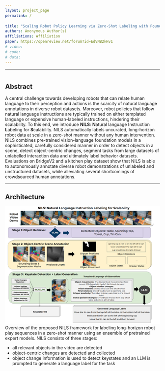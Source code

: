 ```yaml
---
layout: project_page
permalink: /

title: "Scaling Robot Policy Learning via Zero-Shot Labeling with Foundation Models"
authors: Anonymous Author(s)
affiliations: Affiliation
paper: https://openreview.net/forum?id=EdVNB2kHv1
# video: 
# code: 
# data: 
---
```


<!-- <video width="100%" autoplay controls muted loop playsinline>
    <source src="" type="video/mp4">
</video> -->

---

<div class="columns is-centered has-text-centered">
    <div class="column is-four-fifths">
        <h2>Abstract</h2>
        <div class="content has-text-justified">
A central challenge towards developing robots that can relate human language to their perception and actions is the scarcity of natural language annotations in diverse robot datasets. Moreover, robot policies that follow natural language instructions are typically trained on either templated language or expensive human-labeled instructions, hindering their scalability. To this end, we introduce <b>NILS</b>: <b>N</b>atural language <b>I</b>nstruction <b>L</b>abeling for <b>S</b>calability. NILS automatically labels uncurated, long-horizon robot data at scale in a zero-shot manner without any human intervention. NILS combines pre-trained vision-language foundation models in a sophisticated, carefully considered manner in order to detect objects in a scene, detect object-centric changes, segment tasks from large datasets of unlabelled interaction data and ultimately label behavior datasets. Evaluations on BridgeV2 and a kitchen play dataset show that NILS is able to autonomously annotate diverse robot demonstrations of unlabeled and unstructured datasets, while alleviating several shortcomings of crowdsourced human annotations.
        </div>
    </div>
</div>

---

<!-- > Note: This is an example of a Jekyll-based project website template: [Github link](https://github.com/shunzh/project_website).\
> The following content is generated by ChatGPT. The figure is manually added. -->

## Architecture
![MDT-V Overview](./static/image/lupus-example.png)
Overview of the proposed NILS framework for labeling long-horizon robot play sequences
in a zero-shot manner using an ensemble of pretrained expert models. NILS consists of three stages:
 - all relevant objects in the video are detected
 - object-centric changes are detected and collected
 - object change information is used to detect keystates and an LLM is prompted to generate a language label for the task

 <!-- <div class="video-container">
    <div class="video-header">
        <h3>View a Random Trajectory</h3>
        <div id="sample-button" class="replay">
            <img src="icons/replay.svg">
            <div>Sample</div>
        </div>
    </div>
    <div class="video-grid lang">
        <div class="method">Language Annotation</div>
        <div class="method">Initial</div>
        <div class="method">Final</div>
        <div class="task" id="annotation">closed the drawer</div>
        <div class="video"><img id="first_image" src="https://rail.eecs.berkeley.edu/datasets/bridge_release/raw/bridge_data_v2/datacol2_toykitchen7/drawer_pnp/10/2023-04-20_09-24-10/raw/traj_group0/traj29/images0/im_0.jpg"></div>
        <div class="video"><img id="last_image" src="https://rail.eecs.berkeley.edu/datasets/bridge_release/raw/bridge_data_v2/datacol2_toykitchen7/drawer_pnp/10/2023-04-20_09-24-10/raw/traj_group0/traj29/images0/im_37.jpg"></div>
    </div>
</div> -->

<!-- <script>
    // replay button animation
    new Image().src = 'icons/replay.svg' // preload

    const playButtons = document.querySelectorAll('.play-button');
    playButtons.forEach((button) => {
        button.addEventListener('click', () => {
            button.parentElement.parentElement.querySelectorAll('video').forEach((video) => {
                try {
                    video.fastSeek(0);
                } catch (error) {
                    video.currentTime = 0;
                }
                video.play();
            });
            const img = button.querySelector('img');
            img.src = 'icons/replay.svg';

            const text = button.querySelector('div');
            text.innerText = 'Replay';

            button.classList.remove('replay');
            void button.offsetWidth;
            button.classList.add('replay');
        });
    });

    // View Random Trajectory Widget
    var trajLinks;
    fetch("traj_links.csv")
        .then(response => response.text())
        .then(text => trajLinks = text.split(/\r\n|\n/))
        .then(sample);

    const prefix = "https://rail.eecs.berkeley.edu/datasets/bridge_release/";
    const firstImage = document.querySelector("#first_image");
    const lastImage = document.querySelector("#last_image");
    const annotation = document.querySelector("#annotation");
    function sample() {
        if (typeof trajLinks === 'undefined') return;

        firstImage.src = 'icons/dots.jpg';
        lastImage.src = 'icons/dots.jpg';
        annotation.innerText = 'loading...';

        const index = Math.floor(Math.random() * trajLinks.length);
        const links = trajLinks[index].split(",");

        firstImage.src = prefix + links[0];
        lastImage.src = prefix + links[1];
        annotation.innerText = links[2];
    }

    const sampleButton = document.querySelector('#sample-button');
    sampleButton.addEventListener('click', () => {
        if (firstImage.src.includes('dots.jpg') || lastImage.src.includes('dots.jpg')) return;

        sample();

        sampleButton.classList.remove('replay');
        void sampleButton.offsetWidth;
        sampleButton.classList.add('replay');
    });
</script> -->


<!-- ## 4 Columns

<div class="columns">
    <div class="column is-one-quarter">
        <h3>Heading 1</h3>
        <video autoplay controls>
            <source src="movie.mp4" type="video/mp4">
        </video>
    </div>
    <div class="column is-one-quarter">
        <h3>Heading 2</h3>
        <video autoplay controls>
            <source src="movie.mp4" type="video/mp4">
        </video>
    </div>
    <div class="column is-one-quarter">
        <h3>Heading 3</h3>
        <video autoplay controls>
            <source src="movie.mp4" type="video/mp4">
        </video>
    </div>
    <div class="column is-one-quarter">
        <h3>Heading 4</h3>
        <video autoplay controls>
            <source src="movie.mp4" type="video/mp4">
        </video>
    </div>
</div> -->